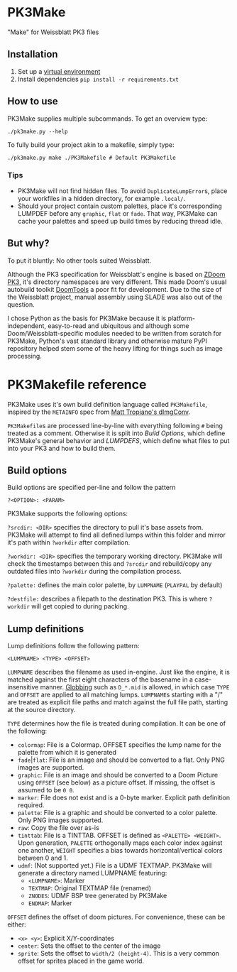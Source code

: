# PK3Make

"Make" for Weissblatt PK3 files

## Installation

1. Set up a [virtual environment](https://docs.python.org/3/library/venv.html)
2. Install dependencies `pip install -r requirements.txt`

## How to use

PK3Make supplies multiple subcommands. To get an overview type:

    ./pk3make.py --help

To fully build your project akin to a makefile, simply type:

    ./pk3make.py make ./PK3Makefile # Default PK3Makefile

### Tips

- PK3Make will not find hidden files. To avoid `DuplicateLumpError`s, place
  your workfiles in a hidden directory, for example `.local/`.
- Should your project contain custom palettes,  place it's corresponding
  LUMPDEF before any `graphic`, `flat` or `fade`. That way, PK3Make can
  cache your palettes and speed up build times by reducing thread idle.


## But why?

To put it bluntly: No other tools suited Weissblatt.

Although the PK3 specification for Weissblatt's engine is based on
[ZDoom PK3](https://zdoom.org/wiki/Using_ZIPs_as_WAD_replacement),
it's directory namespaces are very different. This made Doom's usual
autobuild toolkit [DoomTools](https://mtrop.github.io/DoomTools/) a
poor fit for development. Due to the size of the Weissblatt project, manual
assembly using SLADE was also out of the question.

I chose Python as the basis for PK3Make because it is platform-independent,
easy-to-read and ubiquitous and although some Doom/Weissblatt-specific
modules needed to be written from scratch for PK3Make, Python's vast
standard library and otherwise mature PyPI repository helped stem some
of the heavy lifting for things such as image processing.

# PK3Makefile reference

PK3Make uses it's own build definition language called `PK3Makefile`, inspired by the `METAINFO` spec from
[Matt Tropiano's dImgConv](https://mtrop.github.io/DoomTools/dimgconv.html).

`PK3Makefile`s are processed line-by-line with everything following `#`
being treated as a comment. Otherwise it is split into *Build Options*,
which define PK3Make's general behavior and *LUMPDEFS*, which define what
files to put into your PK3 and how to build them.

## Build options

Build options are specified per-line and follow the pattern

    ?<OPTION>: <PARAM>

PK3Make supports the following options:

`?srcdir: <DIR>` specifies the directory to pull it's base assets from.
PK3Make will attempt to find all defined lumps within this folder and
mirror it's path within `?workdir` after compilation.

`?workdir: <DIR>` specifies the temporary working directory. PK3Make will
check the timestamps between this and `?srcdir` and rebuild/copy any
outdated files into `?workdir` during the compilation process.

`?palette:` defines the main color palette, by `LUMPNAME` (`PLAYPAL` by default)

`?destfile:` describes a filepath to the destination PK3. This is where
`?workdir` will get copied to during packing.


## Lump definitions

Lump definitions follow the following pattern:

    <LUMPNAME> <TYPE> <OFFSET>

`LUMPNAME` describes the filename as used in-engine. Just like the engine,
it is matched against the first eight characters of the basename in a
case-insensitive manner.  [Globbing] such as `D_*.mid` is allowed, in which
case `TYPE` and `OFFSET` are applied to all matching lumps.  `LUMPNAME`s
starting with a "/" are treated as explicit file paths and match against
the full file path, starting at the source directory.

[Globbing]: <https://en.wikipedia.org/wiki/Glob_(programming)>

`TYPE` determines how the file is treated during compilation. It can be one
of the following:

- `colormap`: File is a Colormap. OFFSET specifies the lump name for the palette from which it is generated
- `fade`|`flat`: File is an image and should be converted to a flat. Only PNG images are supported.
- `graphic`: File is an image and should be converted to a Doom Picture using `OFFSET` (see below) as a picture offset. If missing, the offset is assumed to be `0 0`.
- `marker`: File does not exist and is a 0-byte marker. Explicit path definition required.
- `palette`: File is a graphic and should be converted to a color palette. Only PNG images supported.
- `raw`: Copy the file over as-is
- `tinttab`: File is a TINTTAB. OFFSET is defined as `<PALETTE> <WEIGHT>`. Upon generation, `PALETTE` orthogonally maps each color index against one another, `WEIGHT` specifies a bias towards horizontal/vertical colors between 0 and 1.
- `udmf`: (Not supported yet.) File is a UDMF TEXTMAP. PK3Make will generate a directory named LUMPNAME featuring:
  - `<LUMPNAME>`: Marker
  - `TEXTMAP`: Original TEXTMAP file (renamed)
  - `ZNODES`: UDMF BSP tree generated by PK3Make
  - `ENDMAP`: Marker

`OFFSET` defines the offset of doom pictures. For convenience, these can be either:

- `<x> <y>`: Explicit X/Y-coordinates
- `center`: Sets the offset to the center of the image
- `sprite`: Sets the offset to `width/2 (height-4)`. This is a very common
  offset for sprites placed in the game world.
